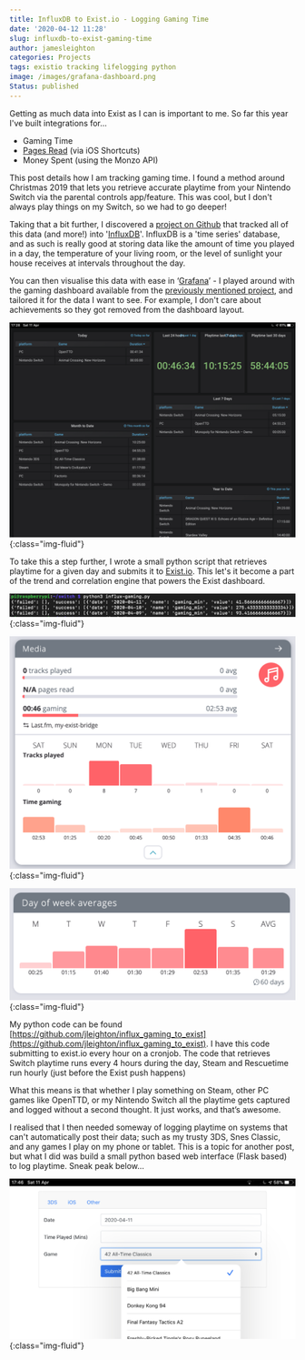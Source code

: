 ```yaml
---
title: InfluxDB to Exist.io - Logging Gaming Time
date: '2020-04-12 11:28'
slug: influxdb-to-exist-gaming-time
author: jamesleighton
categories: Projects
tags: existio tracking lifelogging python
image: /images/grafana-dashboard.png
Status: published
--- 
```

Getting as much data into Exist as I can is important to me. So far this year I've built integrations for...

- Gaming Time
- [Pages Read](https://www.jamesleighton.com/2020/01/15/Logging-pages-read-to-Exist-io-via-Shortcuts-app/) (via iOS Shortcuts)
- Money Spent (using the Monzo API)

This post details how I am tracking gaming time. I found a method around Christmas 2019 that lets you retrieve accurate playtime from your Nintendo Switch via the parental controls app/feature. This was cool, but I don't always play things on my Switch, so we had to go deeper! 

Taking that a bit further, I discovered a [project on Github](https://github.com/c99koder/personal-influxdb) that tracked all of this data (and more!) into '[InfluxDB](https://www.influxdata.com/)'. InfluxDB is a 'time series' database, and as such is really good at storing data like the amount of time you played in a day,  the temperature of your living room, or the level of sunlight your house receives at intervals throughout the day.

You can then visualise this data with ease in ‘[Grafana](https://grafana.com/)’ - I played around with the gaming dashboard available from the [previously mentioned project](https://github.com/c99koder/personal-influxdb), and tailored it for the data I want to see. For example, I don't care about achievements so they got removed from the dashboard layout.

![Grafana Gaming Time Dashboard](/images/grafana-dashboard.png){:class="img-fluid"} 

To take this a step further, I wrote a small python script that retrieves playtime for a given day and submits it to [Exist.io](http://exist.io). This let's it become a part of the trend and correlation engine that powers the Exist dashboard.

![Script Output](/images/console.png){:class="img-fluid"}


![Exist Media Dashboard](/images/exist-media.png){:class="img-fluid"} 

![Exist Gaming Day of week averages](/images/exist-weekly.png){:class="img-fluid"} 

My python code can be found [https://github.com/jleighton/influx_gaming_to_exist](https://github.com/jleighton/influx_gaming_to_exist). I have this code submitting to exist.io every hour on a cronjob. The code that retrieves Switch playtime runs every 4 hours during the day, Steam and Rescuetime run hourly (just before the Exist push happens)

What this means is that whether I play something on Steam, other PC games like OpenTTD, or my Nintendo Switch all the playtime gets captured and logged without a second thought. It just works, and that’s awesome.

I realised that I then needed someway of logging playtime on systems that can't automatically post their data; such as my trusty 3DS, Snes Classic, and any games I play on my phone or tablet. This is a topic for another post, but what I did was build a small python based web interface (Flask based) to log playtime. Sneak peak below...

![Web form to submit Nintendo 3DS Playtime](/images/3ds-time.jpeg){:class="img-fluid"} 